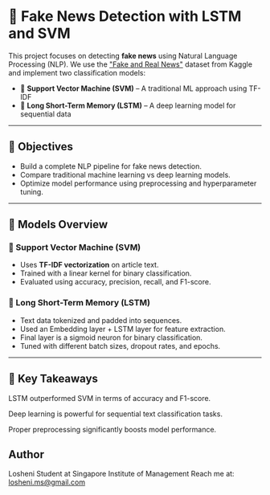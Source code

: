 # 📰 Fake News Detection with LSTM and SVM

This project focuses on detecting **fake news** using Natural Language Processing (NLP). We use the ["Fake and Real News"](https://www.kaggle.com/clmentbisaillon/fake-and-real-news-dataset) dataset from Kaggle and implement two classification models:

- 🔹 **Support Vector Machine (SVM)** – A traditional ML approach using TF-IDF
- 🔹 **Long Short-Term Memory (LSTM)** – A deep learning model for sequential data
  
---

## 📌 Objectives

- Build a complete NLP pipeline for fake news detection.
- Compare traditional machine learning vs deep learning models.
- Optimize model performance using preprocessing and hyperparameter tuning.

---

## 🧠 Models Overview

### 🔸 Support Vector Machine (SVM)
- Uses **TF-IDF vectorization** on article text.
- Trained with a linear kernel for binary classification.
- Evaluated using accuracy, precision, recall, and F1-score.

### 🔸 Long Short-Term Memory (LSTM)
- Text data tokenized and padded into sequences.
- Used an Embedding layer + LSTM layer for feature extraction.
- Final layer is a sigmoid neuron for binary classification.
- Tuned with different batch sizes, dropout rates, and epochs.

---

## 🚀 Key Takeaways
LSTM outperformed SVM in terms of accuracy and F1-score.

Deep learning is powerful for sequential text classification tasks.

Proper preprocessing significantly boosts model performance.

## Author
Losheni
Student at Singapore Institute of Management
Reach me at: losheni.ms@gmail.com


